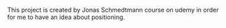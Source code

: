 This project is created by Jonas Schmedtmann course on udemy in order for me to have an idea about positioning.
